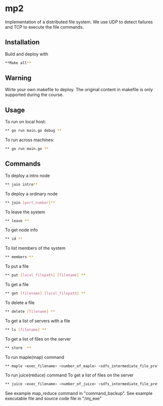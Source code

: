 # mp2
Implementation of a distributed file system. We use UDP to detect failures and TCP to execute the file commands.

## Installation

Build and deploy with

```bash
**Make all**
```

## Warning

Wirte your own makefile to deploy. The original content in makefile is only supported during the course.

## Usage

To run on local host:

```bash
** go run main.go debug **
```

To run across machines:
```bash
** go run main.go **
```

## Commands
To deploy a intro node
```bash
** join intro**
```

To deploy a ordinary node
```bash
** join [port_number]**
```

To leave the system
```bash
** leave **
```
To get node info
```bash
** id **
```
To list members of the system
```bash
** members **
```
To put a file
```bash
** put [local_filepath] [filename] **
```

To get a file
```bash
** get [filename] [local_filepath] **
```

To delete a file
```bash
** delete [filename] **
```

To get a list of servers with a  file
```bash
** ls [filename] **
```

To get a list of files on the server
```bash
** store  **
```

To run maple(map) command
```bash
** maple <exec_filename> <number_of_maple> <sdfs_intermediate_file_prefix> <input_filename> **
```

To run juice(reduce) command
To get a list of files on the server
```bash
** juice <exec_filename> <number_of_juice> <sdfs_intermediate_file_prefix> <output_filename> <delete_intermediate_file_or_not> <method_of_dividing_task(hash or not)> **
```
See example map_reduce command in "command_backup". See example executable file and source code file in "/mj_exe"